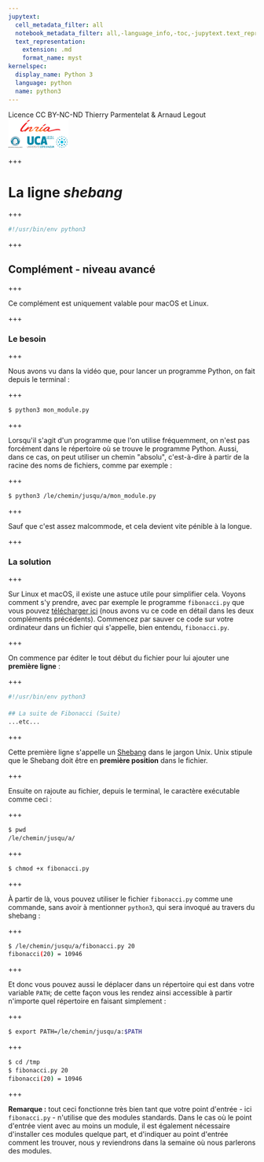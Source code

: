 ```yaml
---
jupytext:
  cell_metadata_filter: all
  notebook_metadata_filter: all,-language_info,-toc,-jupytext.text_representation.jupytext_version,-jupytext.text_representation.format_version
  text_representation:
    extension: .md
    format_name: myst
kernelspec:
  display_name: Python 3
  language: python
  name: python3
---
```


<div class="licence">
<span>Licence CC BY-NC-ND</span>
<span>Thierry Parmentelat &amp; Arnaud Legout</span>
<span><img src="media/both-logos-small-alpha.png" /></span>
</div>

+++

# La ligne *shebang*

+++

```bash
#!/usr/bin/env python3
```

+++

## Complément - niveau avancé

+++

Ce complément est uniquement valable pour macOS et Linux.

+++

### Le besoin

+++

Nous avons vu dans la vidéo que, pour lancer un programme Python, on fait depuis le terminal :

+++

```bash
$ python3 mon_module.py
```

+++

Lorsqu'il s'agit d'un programme que l'on utilise fréquemment, on n'est pas forcément dans le répertoire où se trouve le programme Python. Aussi, dans ce cas, on peut utiliser un chemin "absolu", c'est-à-dire à partir de la racine des noms de fichiers, comme par exemple :

+++

```bash
$ python3 /le/chemin/jusqu/a/mon_module.py
```

+++

Sauf que c'est assez malcommode, et cela devient vite pénible à la longue.

+++

### La solution

+++

Sur Linux et macOS, il existe une astuce utile pour simplifier cela. Voyons comment s'y prendre, avec par exemple le programme `fibonacci.py` que vous pouvez [télécharger ici](data/fibonacci.py) (nous avons vu ce code en détail dans les deux compléments précédents). Commencez par sauver ce code sur votre ordinateur dans un fichier qui s'appelle, bien entendu, `fibonacci.py`.

+++

On commence par éditer le tout début du fichier pour lui ajouter une **première ligne** :

+++

```python
#!/usr/bin/env python3

## La suite de Fibonacci (Suite)
...etc...
```

+++

Cette première ligne s'appelle un [Shebang](http://en.wikipedia.org/wiki/Shebang_%28Unix%29) dans le jargon Unix. Unix stipule que le Shebang doit être en **première position** dans le fichier.

+++

Ensuite on rajoute au fichier, depuis le terminal, le caractère exécutable comme ceci :

+++

```bash
$ pwd
/le/chemin/jusqu/a/
```

+++

```bash
$ chmod +x fibonacci.py
```

+++

À partir de là, vous pouvez utiliser le fichier `fibonacci.py` comme une commande, sans avoir à mentionner `python3`, qui sera invoqué au travers du shebang :

+++

```bash
$ /le/chemin/jusqu/a/fibonacci.py 20
fibonacci(20) = 10946
```

+++

Et donc vous pouvez aussi le déplacer dans un répertoire qui est dans votre variable `PATH`; de cette façon vous les rendez ainsi accessible à partir n'importe quel répertoire en faisant simplement :

+++

```bash
$ export PATH=/le/chemin/jusqu/a:$PATH
```

+++

```bash
$ cd /tmp
$ fibonacci.py 20
fibonacci(20) = 10946
```

+++

**Remarque&nbsp;:** tout ceci fonctionne très bien tant que votre point d'entrée - ici `fibonacci.py` - n'utilise que des modules standards. Dans le cas où le point d'entrée vient avec au moins un module, il est également nécessaire d'installer ces modules quelque part, et d'indiquer au point d'entrée comment les trouver, nous y reviendrons dans la semaine où nous parlerons des modules.
